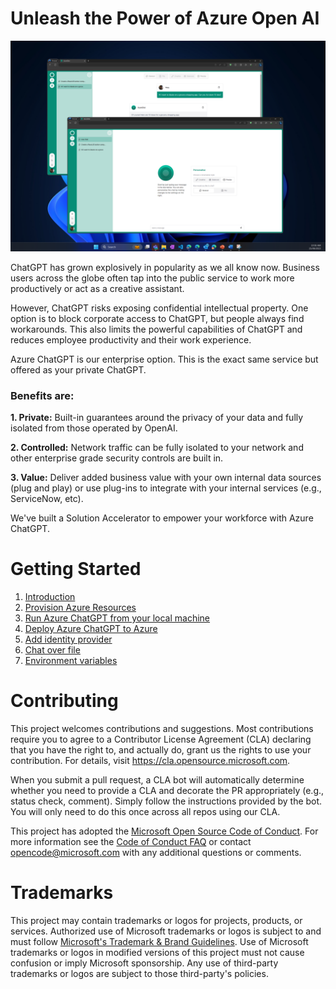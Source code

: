 # Unleash the Power of Azure Open AI

![](/images/intro.png)

ChatGPT has grown explosively in popularity as we all know now. Business users across the globe often tap into the public service to work more productively or act as a creative assistant.

However, ChatGPT risks exposing confidential intellectual property. One option is to block corporate access to ChatGPT, but people always find workarounds. This also limits the powerful capabilities of ChatGPT and reduces employee productivity and their work experience.

Azure ChatGPT is our enterprise option. This is the exact same service but offered as your private ChatGPT.

### Benefits are:

**1. Private:** Built-in guarantees around the privacy of your data and fully isolated from those operated by OpenAI.

**2. Controlled:** Network traffic can be fully isolated to your network and other enterprise grade security controls are built in.

**3. Value:** Deliver added business value with your own internal data sources (plug and play) or use plug-ins to integrate with your internal services (e.g., ServiceNow, etc).

We've built a Solution Accelerator to empower your workforce with Azure ChatGPT.

# Getting Started

1. [Introduction](/docs/1-introduction.md)
1. [Provision Azure Resources](/docs/2-provision-azure-resources.md)
1. [Run Azure ChatGPT from your local machine](/docs/3-run-locally.md)
1. [Deploy Azure ChatGPT to Azure](/docs/4-deployto-azure.md)
1. [Add identity provider](/docs/5-add-Identity.md)
1. [Chat over file](/docs/6-chat-over-file.md)
1. [Environment variables](/docs/7-environment-variables.md)

# Contributing

This project welcomes contributions and suggestions. Most contributions require you to agree to a
Contributor License Agreement (CLA) declaring that you have the right to, and actually do, grant us
the rights to use your contribution. For details, visit https://cla.opensource.microsoft.com.

When you submit a pull request, a CLA bot will automatically determine whether you need to provide
a CLA and decorate the PR appropriately (e.g., status check, comment). Simply follow the instructions
provided by the bot. You will only need to do this once across all repos using our CLA.

This project has adopted the [Microsoft Open Source Code of Conduct](https://opensource.microsoft.com/codeofconduct/).
For more information see the [Code of Conduct FAQ](https://opensource.microsoft.com/codeofconduct/faq/) or
contact [opencode@microsoft.com](mailto:opencode@microsoft.com) with any additional questions or comments.

# Trademarks

This project may contain trademarks or logos for projects, products, or services. Authorized use of Microsoft
trademarks or logos is subject to and must follow
[Microsoft's Trademark & Brand Guidelines](https://www.microsoft.com/en-us/legal/intellectualproperty/trademarks/usage/general).
Use of Microsoft trademarks or logos in modified versions of this project must not cause confusion or imply Microsoft sponsorship.
Any use of third-party trademarks or logos are subject to those third-party's policies.

